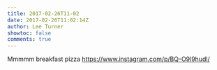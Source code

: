 ```yaml
---
title: 2017-02-26T11-02
date: 2017-02-26T11:02:14Z
author: Lee Turner
showtoc: false
comments: true
---
```


Mmmmm breakfast pizza https://www.instagram.com/p/BQ-O9l9hudl/

